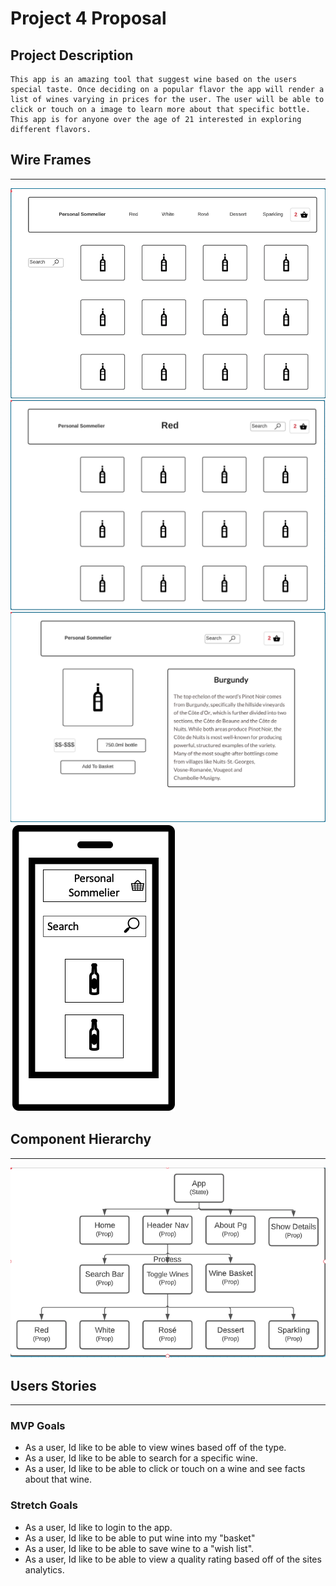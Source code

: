 # **Project 4 Proposal**

## Project Description
    This app is an amazing tool that suggest wine based on the users special taste. Once deciding on a popular flavor the app will render a list of wines varying in prices for the user. The user will be able to click or touch on a image to learn more about that specific bottle. This app is for anyone over the age of 21 interested in exploring different flavors.

## Wire Frames
---
![alt text](img/Homepg.png)
![alt text](img/searchpg.png)
![alt text](img/showdetail.png)
![alt text](img/phoneImg.png)

## Component Hierarchy
---
![alt text](img/Comphier.png)
## Users Stories
---

### MVP Goals
- As a user, Id like to be able to view wines based off of the type.
- As a user, Id like to be able to search for a specific wine.
- As a user, Id like to be able to click or touch on a wine and see facts about that wine.
### Stretch Goals
- As a user, Id like to login to the app.
- As a user, Id like to be able to put wine into my "basket"
- As a user, Id like to be able to save wine to a "wish list".
- As a user, Id like to be able to view a quality rating based off of the sites analytics.